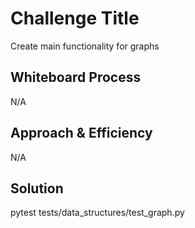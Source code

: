 # Challenge Title
<!-- Description of the challenge -->
Create main functionality for graphs
## Whiteboard Process
<!-- Embedded whiteboard image -->
N/A
## Approach & Efficiency
<!-- What approach did you take? Why? What is the Big O space/time for this approach? -->
N/A
## Solution
<!-- Show how to run your code, and examples of it in action -->
pytest tests/data_structures/test_graph.py


